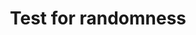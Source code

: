 ---
layout: page
title: "Test for randomness"
categories: probability
nav: true
permalink: /writings/Test_for_rand.pdf 
---